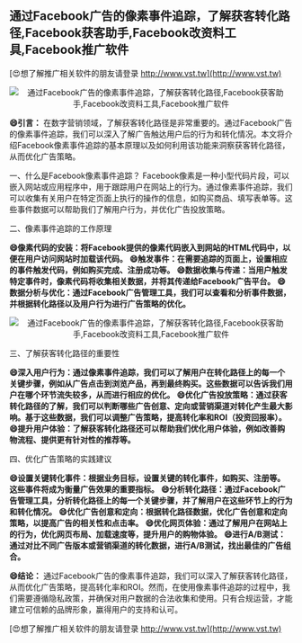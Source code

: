 ## **通过Facebook广告的像素事件追踪，了解获客转化路径,Facebook获客助手,Facebook改资料工具,Facebook推广软件**

[😍想了解推广相关软件的朋友请登录 http://www.vst.tw](http://www.vst.tw)

 <center><img src="https://vst.tw/MP4/tuiguang/png/6.png" alt="通过Facebook广告的像素事件追踪，了解获客转化路径,Facebook获客助手,Facebook改资料工具,Facebook推广软件"></center>

**😄引言：**
在数字营销领域，了解获客转化路径是非常重要的。通过Facebook广告的像素事件追踪，我们可以深入了解广告触达用户后的行为和转化情况。本文将介绍Facebook像素事件追踪的基本原理以及如何利用该功能来洞察获客转化路径，从而优化广告策略。

一、什么是Facebook像素事件追踪？
Facebook像素是一种小型代码片段，可以嵌入网站或应用程序中，用于跟踪用户在网站上的行为。通过像素事件追踪，我们可以收集有关用户在特定页面上执行的操作的信息，如购买商品、填写表单等。这些事件数据可以帮助我们了解用户行为，并优化广告投放策略。

二、像素事件追踪的工作原理

**😄像素代码的安装：将Facebook提供的像素代码嵌入到网站的HTML代码中，以便在用户访问网站时加载该代码。**
**😄触发事件：在需要追踪的页面上，设置相应的事件触发代码，例如购买完成、注册成功等。**
**😄数据收集与传递：当用户触发特定事件时，像素代码将收集相关数据，并将其传递给Facebook广告平台。**
**😄数据分析与优化：通过Facebook广告管理工具，我们可以查看和分析事件数据，并根据转化路径以及用户行为进行广告策略的优化。**

 <center><img src="https://vst.tw/MP4/tuiguang/png/1.png" alt="通过Facebook广告的像素事件追踪，了解获客转化路径,Facebook获客助手,Facebook改资料工具,Facebook推广软件"></center>

三、了解获客转化路径的重要性

**😄深入用户行为：通过像素事件追踪，我们可以了解用户在转化路径上的每一个关键步骤，例如从广告点击到浏览产品，再到最终购买。这些数据可以告诉我们用户在哪个环节流失较多，从而进行相应的优化。**
**😄优化广告投放策略：通过获客转化路径的了解，我们可以判断哪些广告创意、定向或营销渠道对转化产生最大影响。基于这些数据，我们可以调整广告策略，提高转化率和ROI（投资回报率）。**
**😄提升用户体验：了解获客转化路径还可以帮助我们优化用户体验，例如改善购物流程、提供更有针对性的推荐等。**

四、优化广告策略的实践建议

**😄设置关键转化事件：根据业务目标，设置关键的转化事件，如购买、注册等。这些事件将成为衡量广告效果的重要指标。**
**😄分析转化路径：通过Facebook广告管理工具，分析转化路径上的每一个关键步骤，并了解用户在这些环节上的行为和转化情况。**
**😄优化广告创意和定向：根据转化路径数据，优化广告创意和定向策略，以提高广告的相关性和点击率。**
**😄优化网页体验：通过了解用户在网站上的行为，优化网页布局、加载速度等，提升用户的购物体验。**
**😄进行A/B测试：通过对比不同广告版本或营销渠道的转化数据，进行A/B测试，找出最佳的广告组合。**

**😄结论：**
通过Facebook广告的像素事件追踪，我们可以深入了解获客转化路径，从而优化广告策略，提高转化率和ROI。然而，在使用像素事件追踪的过程中，我们需要遵循隐私政策，并确保对用户数据的合法收集和使用。只有合规运营，才能建立可信赖的品牌形象，赢得用户的支持和认可。

[😍想了解推广相关软件的朋友请登录 http://www.vst.tw](http://www.vst.tw)



